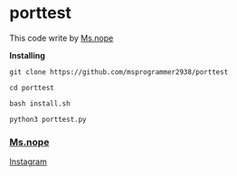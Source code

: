 # porttest

This code write by [Ms.nope](https://github.com/msprogrammer2938)

**Installing**
```
git clone https://github.com/msprogrammer2938/porttest

cd porttest

bash install.sh

python3 porttest.py
```
### [Ms.nope](https://github.com/msprogrammer2938)
[Instagram](https://instagram.com/programmer2938)

